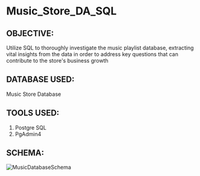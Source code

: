 # Music_Store_DA_SQL
## OBJECTIVE:
Utilize SQL to thoroughly investigate the music playlist database, extracting vital insights from the data in order to address key questions that can contribute to the store's business growth

## DATABASE USED: 
Music Store Database

## TOOLS USED:
1. Postgre SQL
2. PgAdmin4

## SCHEMA:
![MusicDatabaseSchema](https://github.com/Dibyadarshi-Kashyap/Music_Store_DA_SQL/assets/36098874/b4c4f305-b812-43b9-960f-3561a64c5e30)

